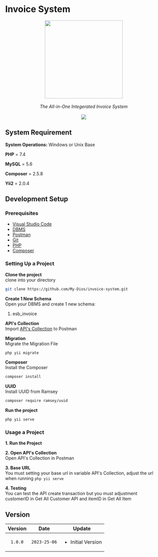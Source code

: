 # Invoice System
<div align="center" style='text-align : center;'>
  <div class='row'>
    <img src="https://img.freepik.com/free-icon/report_318-373693.jpg" width="250px"/>
  </div>
  <br>
  <i>The All-in-One Integerated Invoice System</i>
  <br>
</div>

<br>
<div align="center">
<img src="https://img.shields.io/badge/version-v1.0.0-blue" />
</div>

## System Requirement
**System Operations:** Windows or Unix Base

**PHP** = 7.4

**MySQL** = 5.6

**Composer** = 2.5.8

**Yii2** = 2.0.4

## Development Setup

### Prerequisites
<ul>
    <li><a href="https://code.visualstudio.com/download" target="_blank" rel="noopener noreferrer">Visual Studio Code</a></li>
    <li><a href="https://dev.mysql.com/downloads/workbench/" target="_blank" rel="noopener noreferrer">DBMS</a></li>
    <li><a href="https://www.postman.com/downloads/" target="_blank" rel="noopener noreferrer">Postman</a></li>
    <li><a href="https://git-scm.com/downloads" target="_blank" rel="noopener noreferrer">Git</a></li>
    <li><a href="https://www.php.net/downloads.php" target="_blank" rel="noopener noreferrer">PHP</a></li>
    <li><a href="https://getcomposer.org/download/" target="_blank" rel="noopener noreferrer">Composer</a></li>
</ul>

### Setting Up a Project
<b>Clone the project</b>
<br>
clone into your directory
```bash
git clone https://github.com/My-Dios/invoice-system.git
```

<b>Create 1 New Schema</b> 
<br>
Open your DBMS and create 1 new schema:  
<ol>
    <li>esb_invoice</li>
</ol>

<b>API's Collection</b> 
<br>
Import <a href="https://drive.google.com/file/d/1U8A9BKlGWX92riqZFONCxSiKv-hcAs14/view?usp=sharing" target="_blank" rel="noopener noreferrer">API's Collection</a> to Postman 

<b>Migration</b>
<br>
Migrate the Migration File 
```bash
php yii migrate
```

<b>Composer</b>
<br>
Install the Composer 
```bash
composer install
```

<b>UUID</b>
<br>
Install UUID from Ramsey
```bash
composer require ramsey/uuid
```

<b>Run the project</b>
<br>
```bash
php yii serve
```


### Usage a Project
<b>1. Run the Project</b> 
<br>

<b>2. Open API's Collection</b> 
<br>
Open API's Collection in Postman

<b>3. Base URL</b> 
<br>
You must setting your base url in variable API's Collection, adjust the url when running `php yii serve`

<b>4. Testing</b> 
<br>
You can test the API create transaction but you must adjustment customerID in Get All Customer API and itemID in Get All Item 


## Version
| Version | Date         | Update |
| :---:   |     :---:    |  ---   |
| `1.0.0`| `2023-25-06` | <ul><li>Initial Version</li></ul> |
